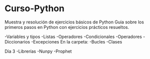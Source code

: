 # Curso-Python
Muestra y resolución de ejercicios básicos de Python
Guia sobre los primeros pasos en Python con ejercicios prácticos resueltos.

-Variables y tipos
-Listas
-Operadores
-Condicionales
-Operadores
-Diccionarios
-Excepciones
En la carpeta:
-Bucles
-Clases

Día 3
-Librerías
-Nunpy
-Prophet
